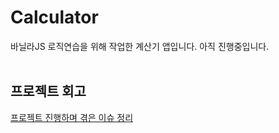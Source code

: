 # Calculator
바닐라JS 로직연습을 위해 작업한 계산기 앱입니다. 아직 진행중입니다. <br/><br/>

## 프로젝트 회고
[프로젝트 진행하며 겪은 이슈 정리](https://github.com/sukyoungshin/TIL/blob/main/Note/calculator.md)
